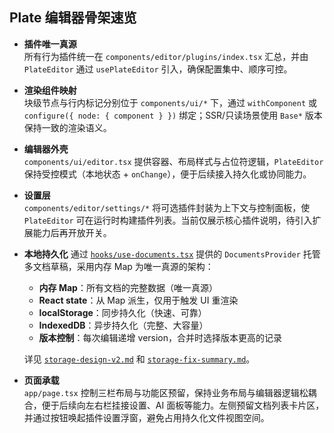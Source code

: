 ## Plate 编辑器骨架速览

- **插件唯一真源**  
  所有行为插件统一在 `components/editor/plugins/index.tsx` 汇总，并由 `PlateEditor` 通过 `usePlateEditor` 引入，确保配置集中、顺序可控。

- **渲染组件映射**  
  块级节点与行内标记分别位于 `components/ui/*` 下，通过 `withComponent` 或 `configure({ node: { component } })` 绑定；SSR/只读场景使用 `Base*` 版本保持一致的渲染语义。

- **编辑器外壳**  
  `components/ui/editor.tsx` 提供容器、布局样式与占位符逻辑，`PlateEditor` 保持受控模式（本地状态 + `onChange`），便于后续接入持久化或协同能力。

- **设置层**  
  `components/editor/settings/*` 将可选插件封装为上下文与控制面板，使 `PlateEditor` 可在运行时构建插件列表。当前仅展示核心插件说明，待引入扩展能力后再开放开关。

- **本地持久化**
  通过 [`hooks/use-documents.tsx`](../hooks/use-documents.tsx:1) 提供的 `DocumentsProvider` 托管多文档草稿，采用内存 Map 为唯一真源的架构：
  - **内存 Map**：所有文档的完整数据（唯一真源）
  - **React state**：从 Map 派生，仅用于触发 UI 重渲染
  - **localStorage**：同步持久化（快速、可靠）
  - **IndexedDB**：异步持久化（完整、大容量）
  - **版本控制**：每次编辑递增 version，合并时选择版本更高的记录
  
  详见 [`storage-design-v2.md`](storage-design-v2.md) 和 [`storage-fix-summary.md`](storage-fix-summary.md)。

- **页面承载**  
  `app/page.tsx` 控制三栏布局与功能区预留，保持业务布局与编辑器逻辑松耦合，便于后续向左右栏挂接设置、AI 面板等能力。左侧预留文档列表卡片区，并通过按钮唤起插件设置浮窗，避免占用持久化文件视图空间。
